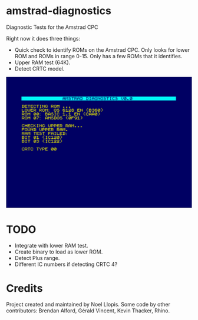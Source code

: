 # amstrad-diagnostics
Diagnostic Tests for the Amstrad CPC

Right now it does three things:
* Quick check to identify ROMs on the Amstrad CPC. Only looks for lower ROM and ROMs in range 0-15. Only has a few ROMs that it identifies.
* Upper RAM test (64K).
* Detect CRTC model.

![image](/images/screenshot.png)

# TODO
* Integrate with lower RAM test.
* Create binary to load as lower ROM.
* Detect Plus range.
* Different IC numbers if detecting CRTC 4?

# Credits

Project created and maintained by Noel Llopis. Some code by other contributors: Brendan Alford, Gérald Vincent, Kevin Thacker, Rhino.